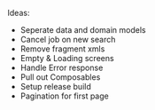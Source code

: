 Ideas:
- Seperate data and domain models
- Cancel job on new search
- Remove fragment xmls
- Empty & Loading screens
- Handle Error response
- Pull out Composables
- Setup release build
- Pagination for first page

